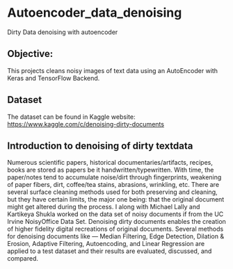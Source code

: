 # Autoencoder_data_denoising
Dirty Data denoising with autoencoder


## Objective: 
This projects cleans noisy images of text data using an AutoEncoder with Keras and TensorFlow Backend.

## Dataset 
The dataset can be found in Kaggle website: https://www.kaggle.com/c/denoising-dirty-documents


## Introduction to denoising of dirty textdata

Numerous scientific papers, historical documentaries/artifacts, recipes, books are stored as papers be it handwritten/typewritten. With time, the paper/notes tend to accumulate noise/dirt through fingerprints, weakening of paper fibers, dirt, coffee/tea stains, abrasions, wrinkling, etc. There are several surface cleaning methods used for both preserving and cleaning, but they have certain limits, the major one being: that the original document might get altered during the process.
I along with Michael Lally and Kartikeya Shukla worked on the data set of noisy documents if from the UC Irvine NoisyOffice Data Set. Denoising dirty documents enables the creation of higher fidelity digital recreations of original documents. Several methods for denoising documents like — Median Filtering, Edge Detection, Dilation & Erosion, Adaptive Filtering, Autoencoding, and Linear Regression are applied to a test dataset and their results are evaluated, discussed, and compared.

